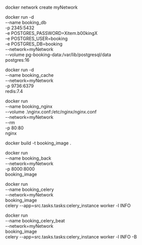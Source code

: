

docker network create myNetwork

docker run -d \
    --name booking_db \
    -p 2345:5432 \
    -e POSTGRES_PASSWORD=Xitem.b00kingX \
    -e POSTGRES_USER=booking \
    -e POSTGRES_DB=booking \
    --network=myNetwork \
    --volume pg-booking-data:/var/lib/postgresql/data \
    postgres:16

docker run -d \
    --name booking_cache \
    --network=myNetwork \
    -p 9736:6379 \
    redis:7.4 

docker run \
    --name booking_nginx \
    --volume .\nginx.conf:/etc/nginx/nginx.conf\
    --network=myNetwork \
    --rm \
    -p 80:80 \
    nginx

docker build -t booking_image .

docker run \
    --name booking_back \
    --network=myNetwork \
    -p 8000:8000 \
    booking_image

docker run \
    --name booking_celery \
    --network=myNetwork \
    booking_image \
    celery --app=src.tasks.tasks:celery_instance worker -l INFO
    

docker run \
    --name booking_celery_beat \
    --network=myNetwork \
    booking_image \
    celery --app=src.tasks.tasks:celery_instance worker -l INFO -B